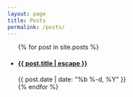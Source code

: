 ```yaml
---
layout: page
title: Posts
permalink: /posts/
---
```


<ul>
  {% for post in site.posts %}
    <li>
      <h4>
        <a href="{{ post.url | prepend: site.baseurl }}">{{ post.title | escape }}</a>
      </h4>
      <span class="post-meta">{{ post.date | date: "%b %-d, %Y" }}</span>
    </li>
  {% endfor %}
</ul>
